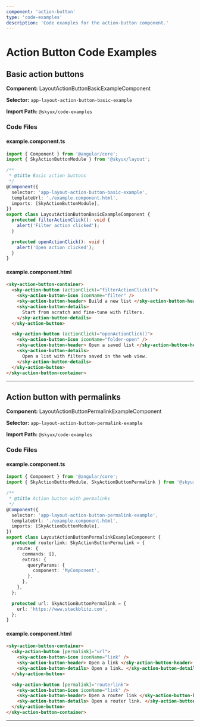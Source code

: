 ```yaml
---
component: 'action-button'
type: 'code-examples'
description: 'Code examples for the action-button component.'
---
```


# Action Button Code Examples

## Basic action buttons

**Component:** LayoutActionButtonBasicExampleComponent

**Selector:** `app-layout-action-button-basic-example`

**Import Path:** `@skyux/code-examples`

### Code Files

#### example.component.ts

```typescript
import { Component } from '@angular/core';
import { SkyActionButtonModule } from '@skyux/layout';

/**
 * @title Basic action buttons
 */
@Component({
  selector: 'app-layout-action-button-basic-example',
  templateUrl: './example.component.html',
  imports: [SkyActionButtonModule],
})
export class LayoutActionButtonBasicExampleComponent {
  protected filterActionClick(): void {
    alert('Filter action clicked');
  }

  protected openActionClick(): void {
    alert('Open action clicked');
  }
}

```

#### example.component.html

```html
<sky-action-button-container>
  <sky-action-button (actionClick)="filterActionClick()">
    <sky-action-button-icon iconName="filter" />
    <sky-action-button-header> Build a new list </sky-action-button-header>
    <sky-action-button-details>
      Start from scratch and fine-tune with filters.
    </sky-action-button-details>
  </sky-action-button>

  <sky-action-button (actionClick)="openActionClick()">
    <sky-action-button-icon iconName="folder-open" />
    <sky-action-button-header> Open a saved list </sky-action-button-header>
    <sky-action-button-details>
      Open a list with filters saved in the web view.
    </sky-action-button-details>
  </sky-action-button>
</sky-action-button-container>

```

---

## Action button with permalinks

**Component:** LayoutActionButtonPermalinkExampleComponent

**Selector:** `app-layout-action-button-permalink-example`

**Import Path:** `@skyux/code-examples`

### Code Files

#### example.component.ts

```typescript
import { Component } from '@angular/core';
import { SkyActionButtonModule, SkyActionButtonPermalink } from '@skyux/layout';

/**
 * @title Action button with permalinks
 */
@Component({
  selector: 'app-layout-action-button-permalink-example',
  templateUrl: './example.component.html',
  imports: [SkyActionButtonModule],
})
export class LayoutActionButtonPermalinkExampleComponent {
  protected routerlink: SkyActionButtonPermalink = {
    route: {
      commands: [],
      extras: {
        queryParams: {
          component: 'MyComponent',
        },
      },
    },
  };

  protected url: SkyActionButtonPermalink = {
    url: 'https://www.stackblitz.com',
  };
}

```

#### example.component.html

```html
<sky-action-button-container>
  <sky-action-button [permalink]="url">
    <sky-action-button-icon iconName="link" />
    <sky-action-button-header> Open a link </sky-action-button-header>
    <sky-action-button-details> Open a link. </sky-action-button-details>
  </sky-action-button>

  <sky-action-button [permalink]="routerlink">
    <sky-action-button-icon iconName="link" />
    <sky-action-button-header> Open a router link </sky-action-button-header>
    <sky-action-button-details> Open a router link. </sky-action-button-details>
  </sky-action-button>
</sky-action-button-container>

```

---